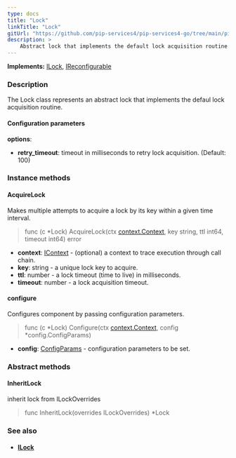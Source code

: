 ```yaml
---
type: docs
title: "Lock"
linkTitle: "Lock"
gitUrl: "https://github.com/pip-services4/pip-services4-go/tree/main/pip-services4-logic-go"
description: >
    Abstract lock that implements the default lock acquisition routine.
---
```


**Implements:** [ILock](../ilock), [IReconfigurable](../../../components/config/ireconfigurable)

### Description

The Lock class represents an abstract lock that implements the defaul lock acquisition routine. 

#### Configuration parameters
**options**:
- **retry_timeout**: timeout in milliseconds to retry lock acquisition. (Default: 100)


### Instance methods

#### AcquireLock
Makes multiple attempts to acquire a lock by its key within a given time interval.

> func (c *Lock) AcquireLock(ctx [context.Context](../../../components/context/icontext), key string, ttl int64, timeout int64) error

- **context**: [IContext](../../../components/context/icontext) - (optional) a context to trace execution through call chain.
- **key**: string - a unique lock key to acquire.
- **ttl**: number - a lock timeout (time to live) in milliseconds.
- **timeout**: number - a lock acquisition timeout.


#### configure
Configures component by passing configuration parameters.

> func (c *Lock) Configure(ctx [context.Context](../../../components/context/icontext), config *config.ConfigParams)

- **config**: [ConfigParams](../../../components/config/config_params) - configuration parameters to be set.

### Abstract methods

#### InheritLock
inherit lock from ILockOverrides
> func InheritLock(overrides ILockOverrides) *Lock


### See also
- #### [ILock](../ilock)

